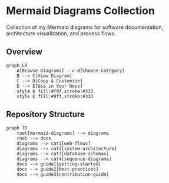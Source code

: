 # Mermaid Diagrams Collection

Collection of my Mermaid diagrams for software documentation, architecture visualization, and process flows.

## Overview

```mermaid
graph LR
    A[Browse Diagrams] --> B[Choose Category]
    B --> C[View Diagram]
    C --> D[Copy & Customize]
    D --> E[Use in Your Docs]
    style A fill:#f9f,stroke:#333
    style E fill:#9ff,stroke:#333
```

## Repository Structure

```mermaid
graph TD
    root[mermaid-diagrams] --> diagrams
    root --> docs
    diagrams --> cat1[web-flows]
    diagrams --> cat2[system-architecture]
    diagrams --> cat3[database-schemas]
    diagrams --> cat4[sequence-diagrams]
    docs --> guide1[getting-started]
    docs --> guide2[best-practices]
    docs --> guide3[contribution-guide]
```
